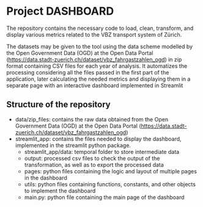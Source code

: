 # Project DASHBOARD

The repository contains the necessary code to load, clean, transform, and display various metrics related to the VBZ transport system of Zürich.

The datasets may be given to the tool using the data scheme modelled by the Open Government Data (OGD) at the Open Data Portal (https://data.stadt-zuerich.ch/dataset/vbz_fahrgastzahlen_ogd) in zip format containing CSV files for each year of analysis.
It automatizes the processing considering all the files passed in the first part of the application, later calculating the needed metrics and displaying them in a separate page with an interactive dashboard implemented in Streamlit

## Structure of the repository
* data/zip_files: contains the raw data obtained from the Open Government Data (OGD) at the Open Data Portal (https://data.stadt-zuerich.ch/dataset/vbz_fahrgastzahlen_ogd)
* streamlit_app: contains the files needed to display the dashboard, implemented in the streamlit python package.
    - streamlit_app/data: temporal folder to store intermediate data
    - output: processed csv files to check the output of the transformation, as well as to export the processed data
    - pages: python files containing the logic and layout of multiple pages in the dashboard
    - utils: python files containing functions, constants, and other objects to implement the dashboard
    - main.py: python file containing the main page of the dashboard



